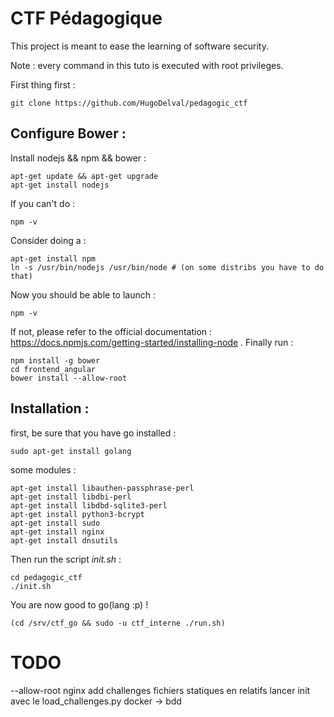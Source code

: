 # CTF Pédagogique

This project is meant to ease the learning of software security.

Note : every command in this tuto is executed with root privileges.

First thing first :

    git clone https://github.com/HugoDelval/pedagogic_ctf

## Configure Bower :

Install nodejs && npm && bower :

    apt-get update && apt-get upgrade
    apt-get install nodejs
If you can't do :

    npm -v
Consider doing a :
    
    apt-get install npm
    ln -s /usr/bin/nodejs /usr/bin/node # (on some distribs you have to do that)
Now you should be able to launch :

    npm -v
If not, please refer to the official documentation : https://docs.npmjs.com/getting-started/installing-node .
Finally run :

    npm install -g bower
    cd frontend_angular
    bower install --allow-root
   
## Installation :
first, be sure that you have go installed :

    sudo apt-get install golang
some modules :

    apt-get install libauthen-passphrase-perl
    apt-get install libdbi-perl
    apt-get install libdbd-sqlite3-perl
    apt-get install python3-bcrypt
    apt-get install sudo
    apt-get install nginx
    apt-get install dnsutils

Then run the script *init.sh* :

    cd pedagogic_ctf
    ./init.sh
    
You are now good to go(lang :p) !

    (cd /srv/ctf_go && sudo -u ctf_interne ./run.sh)



# TODO

--allow-root
nginx
add challenges
fichiers statiques en relatifs
lancer init avec le load_challenges.py
docker -> bdd
